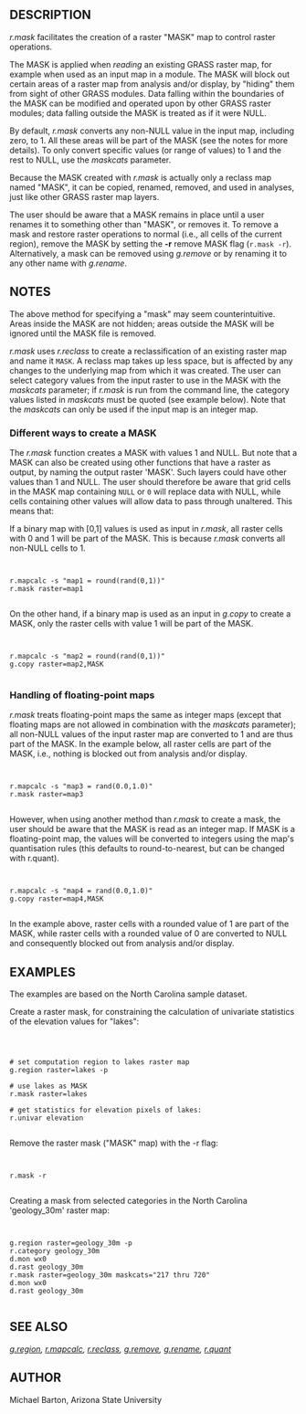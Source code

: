 
## DESCRIPTION

*r.mask* facilitates the creation of a raster "MASK" map to
control raster operations.

The MASK is applied when *reading* an existing GRASS raster map,
for example when used as an input map in a module. The MASK will block out
certain areas of a raster map from analysis and/or display, by "hiding" them
from sight of other GRASS modules. Data falling within the boundaries of the
MASK can be modified and operated upon by other GRASS raster modules; data
falling outside the MASK is treated as if it were NULL.

By default, *r.mask* converts any non-NULL value in the input map,
including zero, to 1. All these areas will be part of the MASK (see the notes
for more details). To only convert specific values (or range of values) to 1
and the rest to NULL, use the *maskcats* parameter.

Because the MASK created with *r.mask* is actually only a reclass map
named "MASK", it can be copied, renamed, removed, and used in analyses, just
like other GRASS raster map layers.

The user should be aware that a MASK remains in place until a user renames it
to something other than "MASK", or removes it. To remove a mask and restore
raster operations to normal (i.e., all cells of the current region), remove the
MASK by setting the **-r** remove MASK flag (`r.mask -r`).
Alternatively, a mask can be removed using *g.remove* or by renaming it
to any other name with *g.rename*.

## NOTES

The above method for specifying a "mask" may seem counterintuitive. Areas
inside the MASK are not hidden; areas outside the MASK will be ignored until
the MASK file is removed.

*r.mask* uses *r.reclass* to create a reclassification of an
existing raster map and name it `MASK`. A reclass map takes up less
space, but is affected by any changes to the underlying map from which it was
created. The user can select category values from the input raster to use in the
MASK with the *maskcats* parameter; if *r.mask* is run from the
command line, the category values listed in *maskcats* must be quoted
(see example below). Note that the *maskcats* can only be used if the
input map is an integer map.

### Different ways to create a MASK

The *r.mask* function creates a MASK with values 1 and NULL. But note
that a MASK can also be created using other functions that have a raster as
output, by naming the output raster 'MASK'. Such layers could have other
values than 1 and NULL. The user should therefore be aware that grid cells
in the MASK map containing `NULL` or `0` will replace data with
NULL, while cells containing other values will allow data to pass through
unaltered. This means that:

If a binary map with [0,1] values is used as input in *r.mask*, all
raster cells with 0 and 1 will be part of the MASK. This is because
*r.mask* converts all non-NULL cells to 1.

```


r.mapcalc -s "map1 = round(rand(0,1))"
r.mask raster=map1


```

On the other hand, if a binary map is used as an input in *g.copy* to create a MASK,
only the raster cells with value 1 will be part of the MASK.

```


r.mapcalc -s "map2 = round(rand(0,1))"
g.copy raster=map2,MASK


```

### Handling of floating-point maps

*r.mask* treats floating-point maps the same as integer maps (except that
floating maps are not allowed in combination with the *maskcats*
parameter); all non-NULL values of the input raster map are converted to 1 and
are thus part of the MASK. In the example below, all raster cells are part of
the MASK, i.e., nothing is blocked out from analysis and/or display.

```


r.mapcalc -s "map3 = rand(0.0,1.0)"
r.mask raster=map3


```

However, when using another method than *r.mask* to create a mask,
the user should be aware that the MASK is read as an integer map. If MASK is
a floating-point map, the values will be converted to integers using
the map's quantisation rules (this defaults to round-to-nearest, but can be
changed with r.quant).

```


r.mapcalc -s "map4 = rand(0.0,1.0)"
g.copy raster=map4,MASK


```

In the example above, raster cells with a rounded value of 1 are part of
the MASK, while raster cells with a rounded value of 0 are converted to NULL
and consequently blocked out from analysis and/or display.

## EXAMPLES

The examples are based on the North Carolina sample dataset.

Create a raster mask, for constraining the calculation of
univariate statistics of the elevation values for "lakes":

```



# set computation region to lakes raster map
g.region raster=lakes -p

# use lakes as MASK
r.mask raster=lakes

# get statistics for elevation pixels of lakes:
r.univar elevation


```

Remove the raster mask ("MASK" map) with the -r flag:

```


r.mask -r


```

Creating a mask from selected categories in the North Carolina
'geology\_30m' raster map:

```


g.region raster=geology_30m -p
r.category geology_30m
d.mon wx0
d.rast geology_30m
r.mask raster=geology_30m maskcats="217 thru 720"
d.mon wx0
d.rast geology_30m


```

## SEE ALSO

*[g.region](g.region.html),
[r.mapcalc](r.mapcalc.html),
[r.reclass](r.reclass.html),
[g.remove](g.remove.html),
[g.rename](g.rename.html),
[r.quant](r.quant.html)*

## AUTHOR

Michael Barton, Arizona State University
